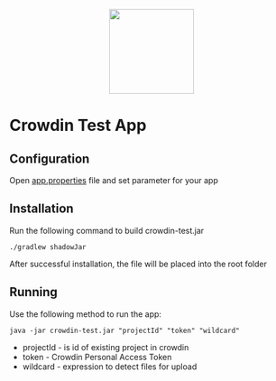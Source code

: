 [<p align="center"><img src="https://support.crowdin.com/assets/logos/crowdin-dark-symbol.png" data-canonical-src="https://support.crowdin.com/assets/logos/crowdin-dark-symbol.png" width="150" height="150" align="center"/></p>](https://crowdin.com)

# Crowdin Test App

## Configuration
Open [app.properties](resources/app.properties) file and set parameter for your app


## Installation
Run the following command to build crowdin-test.jar
```console
./gradlew shadowJar
```
After successful installation, the file will be placed into the root folder

## Running

Use the following method to run the app:

```console
java -jar crowdin-test.jar "projectId" "token" "wildcard"
```
- projectId - is id of existing project in crowdin
- token - Crowdin Personal Access Token
- wildcard - expression to detect files for upload
